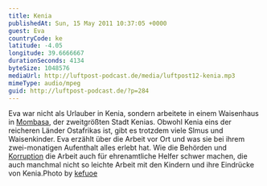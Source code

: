 ```yaml
---
title: Kenia
publishedAt: Sun, 15 May 2011 10:37:05 +0000
guest: Eva
countryCode: ke
latitude: -4.05
longitude: 39.6666667
durationSeconds: 4134
byteSize: 1048576
mediaUrl: http://luftpost-podcast.de/media/luftpost12-kenia.mp3
mimeType: audio/mpeg
guid: http://luftpost-podcast.de/?p=284
---
```


Eva war nicht als Urlauber in Kenia, sondern arbeitete in einem Waisenhaus in [Mombasa](http://de.wikipedia.org/wiki/Mombasa), der zweitgrößten Stadt Kenias. Obwohl Kenia eins der reicheren Länder Ostafrikas ist, gibt es trotzdem viele Slmus und Waisenkinder. Eva erzählt über die Arbeit vor Ort und was sie bei ihrem zwei-monatigen Aufenthalt alles erlebt hat. Wie die Behörden und [Korruption](http://www.taz.de/1/politik/afrika/artikel/1/das-geschaeft-mit-dem-hunger/) die Arbeit auch für ehrenamtliche Helfer schwer machen, die auch manchmal nicht so leichte Arbeit mit den Kindern und ihre Eindrücke von Kenia.Photo by [kefuoe](http://www.flickr.com/photos/bigheadedbrownie/190321330/)
